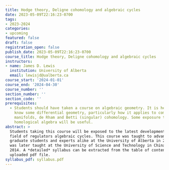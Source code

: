 ```yaml
---
title: Hodge theory, Deligne cohomology and algebraic cycles
date: 2023-05-09T22:16:23-0700
tags:
- 2023-2024
categories:
- upcoming
featured: false
draft: false
registration_open: false
publish_date: 2023-05-09T22:16:23-0700
course_title: Hodge theory, Deligne cohomology and algebraic cycles
instructors:
- name: James D. Lewis
  institution: University of Alberta
  email: lewisjd@ualberta.ca
course_start: '2024-01-01'
course_end: '2024-04-30'
course_number: ''
section_number: ''
section_code: ''
prerequisites:
  - Students should have taken a course on algebraic geometry. It is helpful to
    know some differential geometry, particularly how it applies to complex
    manifolds, de Rham and Betti (singular) cohomology. Some exposure to
    homological algebra will be useful.
abstract: >
  Students taking this course will be exposed to the latest developments in the
  field of regulators algebraic cycles. This course was taught to advanced
  graduate students and experts alike at the University of Alberta in 2013. It
  was later taught at the University of Science and Technology in China, in
  2014. A *detailed* syllabus can be extracted from the table of contents of the
  uploaded pdf file.
syllabus_pdf: syllabus.pdf
---
```


